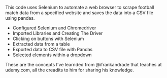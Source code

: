 This code uses Selenium to automate a web browser to scrape football match data from a specified website and saves the data into a CSV file using pandas.

- Configured Selenium and Chromedriver
- Imported Libraries and Creating The Driver
- Clicking on buttons with Selenium
- Extracted data from a table
- Exported data to CSV file with Pandas
- Selected elements within a dropdown

These are the concepts I've learnded from @ifrankandrade that teaches at udemy.com, all the creadits to him for sharing his knowledge.
